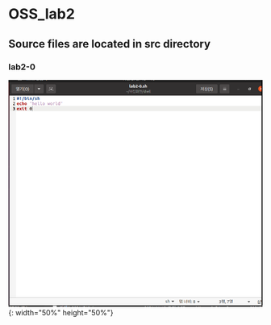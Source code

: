 # OSS_lab2

## Source files are located in src directory

### lab2-0 

![image_lab2-0](https://github.com/Joong-main/OSS_lab2/blob/main/img/lab2-0%20%EC%BD%94%EB%93%9C.PNG){: width="50%" height="50%"}
